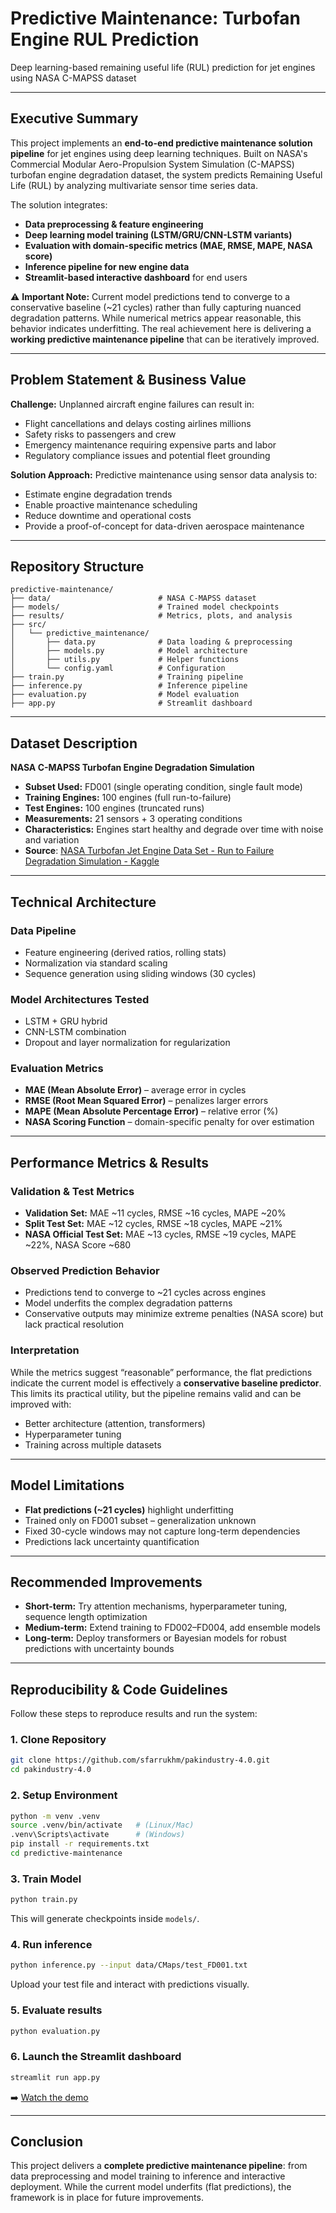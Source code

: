 # Predictive Maintenance: Turbofan Engine RUL Prediction

Deep learning-based remaining useful life (RUL) prediction for jet engines using NASA C-MAPSS dataset

---


## Executive Summary

This project implements an **end-to-end predictive maintenance solution pipeline** for jet engines using deep learning techniques. Built on NASA's Commercial Modular Aero-Propulsion System Simulation (C-MAPSS) turbofan engine degradation dataset, the system predicts Remaining Useful Life (RUL) by analyzing multivariate sensor time series data.

The solution integrates:

* **Data preprocessing & feature engineering**
* **Deep learning model training (LSTM/GRU/CNN-LSTM variants)**
* **Evaluation with domain-specific metrics (MAE, RMSE, MAPE, NASA score)**
* **Inference pipeline for new engine data**
* **Streamlit-based interactive dashboard** for end users

⚠️ **Important Note:** Current model predictions tend to converge to a conservative baseline (~21 cycles) rather than fully capturing nuanced degradation patterns. While numerical metrics appear reasonable, this behavior indicates underfitting. The real achievement here is delivering a **working predictive maintenance pipeline** that can be iteratively improved.

---

## Problem Statement & Business Value

**Challenge:** Unplanned aircraft engine failures can result in:

* Flight cancellations and delays costing airlines millions
* Safety risks to passengers and crew
* Emergency maintenance requiring expensive parts and labor
* Regulatory compliance issues and potential fleet grounding

**Solution Approach:** Predictive maintenance using sensor data analysis to:

* Estimate engine degradation trends
* Enable proactive maintenance scheduling
* Reduce downtime and operational costs
* Provide a proof-of-concept for data-driven aerospace maintenance

---

## Repository Structure

```
predictive-maintenance/
├── data/                        # NASA C-MAPSS dataset
├── models/                      # Trained model checkpoints
├── results/                     # Metrics, plots, and analysis
├── src/
│   └── predictive_maintenance/
│       ├── data.py              # Data loading & preprocessing
│       ├── models.py            # Model architecture
│       ├── utils.py             # Helper functions
│       └── config.yaml          # Configuration
├── train.py                     # Training pipeline
├── inference.py                 # Inference pipeline
├── evaluation.py                # Model evaluation
├── app.py                       # Streamlit dashboard

```

---

## Dataset Description

**NASA C-MAPSS Turbofan Engine Degradation Simulation**

* **Subset Used:** FD001 (single operating condition, single fault mode)
* **Training Engines:** 100 engines (full run-to-failure)
* **Test Engines:** 100 engines (truncated runs)
* **Measurements:** 21 sensors + 3 operating conditions
* **Characteristics:** Engines start healthy and degrade over time with noise and variation
*  **Source**: [NASA Turbofan Jet Engine Data Set - Run to Failure Degradation Simulation - Kaggle](https://www.kaggle.com/datasets/behrad3d/nasa-cmaps)

---

## Technical Architecture

### Data Pipeline

* Feature engineering (derived ratios, rolling stats)
* Normalization via standard scaling
* Sequence generation using sliding windows (30 cycles)

### Model Architectures Tested

* LSTM + GRU hybrid
* CNN-LSTM combination
* Dropout and layer normalization for regularization

### Evaluation Metrics

* **MAE (Mean Absolute Error)** – average error in cycles
* **RMSE (Root Mean Squared Error)** – penalizes larger errors
* **MAPE (Mean Absolute Percentage Error)** – relative error (%)
* **NASA Scoring Function** – domain-specific penalty for over estimation
---

## Performance Metrics & Results

### Validation & Test Metrics

* **Validation Set:** MAE ~11 cycles, RMSE ~16 cycles, MAPE ~20%
* **Split Test Set:** MAE ~12 cycles, RMSE ~18 cycles, MAPE ~21%
* **NASA Official Test Set:** MAE ~13 cycles, RMSE ~19 cycles, MAPE ~22%, NASA Score ~680

### Observed Prediction Behavior

* Predictions tend to converge to ~21 cycles across engines
* Model underfits the complex degradation patterns
* Conservative outputs may minimize extreme penalties (NASA score) but lack practical resolution

### Interpretation

While the metrics suggest “reasonable” performance, the flat predictions indicate the current model is effectively a **conservative baseline predictor**. This limits its practical utility, but the pipeline remains valid and can be improved with:

* Better architecture (attention, transformers)
* Hyperparameter tuning
* Training across multiple datasets 

---

## Model Limitations

* **Flat predictions (~21 cycles)** highlight underfitting
* Trained only on FD001 subset – generalization unknown
* Fixed 30-cycle windows may not capture long-term dependencies
* Predictions lack uncertainty quantification

---

## Recommended Improvements

* **Short-term:** Try attention mechanisms, hyperparameter tuning, sequence length optimization
* **Medium-term:** Extend training to FD002–FD004, add ensemble models
* **Long-term:** Deploy transformers or Bayesian models for robust predictions with uncertainty bounds

---

## Reproducibility & Code Guidelines

Follow these steps to reproduce results and run the system:


### 1. Clone Repository

```bash
git clone https://github.com/sfarrukhm/pakindustry-4.0.git
cd pakindustry-4.0
```

### 2. Setup Environment

```bash
python -m venv .venv
source .venv/bin/activate   # (Linux/Mac)
.venv\Scripts\activate      # (Windows)
pip install -r requirements.txt
cd predictive-maintenance
```

### 3. Train Model

```bash
python train.py
```

This will generate checkpoints inside `models/`.

### 4. Run inference

```bash
python inference.py --input data/CMaps/test_FD001.txt
```



Upload your test file and interact with predictions visually.

### 5. Evaluate results

```bash
python evaluation.py
```
### 6. Launch the Streamlit dashboard

```bash
streamlit run app.py
```
➡️ [Watch the demo](https://youtu.be/0YBDf9Avagc)

---

## Conclusion

This project delivers a **complete predictive maintenance pipeline**: from data preprocessing and model training to inference and interactive deployment. While the current model underfits (flat predictions), the framework is in place for future improvements.
